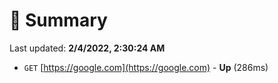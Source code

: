 # 📖 Summary
Last updated: **2/4/2022, 2:30:24 AM**

- `GET` [https://google.com](https://google.com) - **Up** (286ms)
